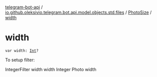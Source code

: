 [telegram-bot-api](../../index.md) / [io.github.oleksivio.telegram.bot.api.model.objects.std.files](../index.md) / [PhotoSize](index.md) / [width](./width.md)

# width

`var width: `[`Int`](https://kotlinlang.org/api/latest/jvm/stdlib/kotlin/-int/index.html)`?`

To setup filter:

IntegerFilter width width Integer Photo width

